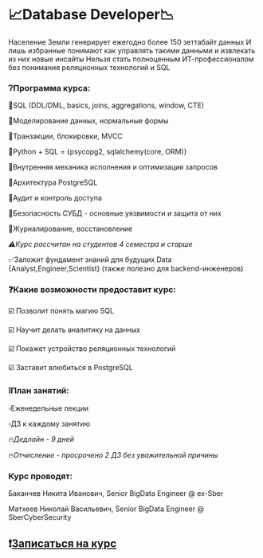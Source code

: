 # 📈Database Developer📉

Население Земли генерирует ежегодно более 150 зеттабайт данных
И лишь избранные понимают как управлять такими данными и извлекать из них новые инсайты
Нельзя стать полноценным ИТ-профессионалом без понимания реляционных технологий и SQL

### ❔Программа курса:

🔺SQL (DDL/DML, basics, joins, aggregations, window, CTE)  

🔺Моделирование данных, нормальные формы

🔺Транзакции, блокировки, MVCC

🔺Python + SQL = {psycopg2, sqlalchemy(core, ORM)}

🔺Внутренняя механика исполнения и оптимизация запросов

🔺Архитектура PostgreSQL

🔺Аудит и контроль доступа

🔺Безопасность СУБД - основные уязвимости и защита от них

🔺Журналирование, восстановление

*⚠️Курс рассчитан на студентов 4 семестра и старше*

✅Заложит фундамент знаний для будущих Data {Analyst,Engineer,Scientist} (также полезно для backend-инженеров)
  
### ❓Какие возможности предоставит курс:

☑️ Позволит понять магию SQL  

☑️ Научит делать аналитику на данных  

☑️ Покажет устройство реляционных технологий  

☑️ Заставит влюбиться в PostgreSQL 

### ❕План занятий:

▫️Еженедельные лекции

▫️ДЗ к каждому занятию
  
🔥*Дедлайн - 9 дней*
  
🔥*Отчисление - просрочено 2 ДЗ без уважительной причины*

### Курс проводят:

Баканчев Никита Иванович, Senior BigData Engineer @ ex-Sber

Матхеев Николай Васильевич, Senior BigData Engineer @ SberCyberSecurity

## ❗️[Записаться на курс](https://forms.gle/3yHRUuBEX2ZgAMtB8)
